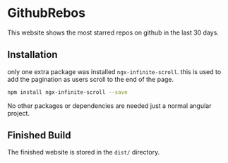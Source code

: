 # GithubRebos

This website shows the most starred repos on github in the last 30 days.

## Installation

only one extra package was installed `ngx-infinite-scroll`.
this is used to add the pagination as users scroll to the end of the page.

```bash
npm install ngx-infinite-scroll --save
```
No other packages or dependencies are needed just a normal angular project.

## Finished Build

The finished website is stored in the `dist/` directory.
